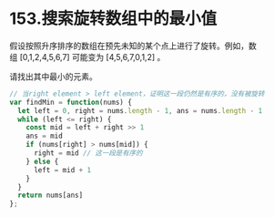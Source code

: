 # 153.搜索旋转数组中的最小值
假设按照升序排序的数组在预先未知的某个点上进行了旋转。例如，数组 [0,1,2,4,5,6,7] 可能变为 [4,5,6,7,0,1,2] 。

请找出其中最小的元素。

```js
// 当right element > left element，证明这一段仍然是有序的，没有被旋转
var findMin = function(nums) {
  let left = 0, right = nums.length - 1, ans = nums.length - 1
  while (left <= right) {
    const mid = left + right >> 1
    ans = mid
    if (nums[right] > nums[mid]) {
      right = mid // 这一段是有序的
    } else {
      left = mid + 1
    }
  }
  return nums[ans]
};
```